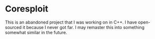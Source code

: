 # Coresploit

This is an abandoned project that I was working on in C++. I have open-sourced it because
I never got far. I may remaster this into something somewhat similar in the future.
